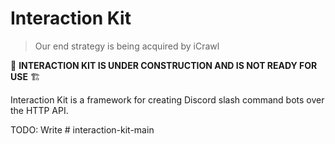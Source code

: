# Interaction Kit

> Our end strategy is being acquired by iCrawl

🚧 **INTERACTION KIT IS UNDER CONSTRUCTION AND IS NOT READY FOR USE** 🏗

Interaction Kit is a framework for creating Discord slash command bots over the HTTP API.

<!-- ## HTTP vs Gateway

In short, you probably should be using [discord.js]() unless you know why you're here.

**Gateway**:

**HTTP**:

Interaction Kit **does not** interface with the Gateway, which limits information is available to your application (and also means you can never be sure the information you have is up to date - if you request information about a User, and that user then updates their profile, if you are on Gateway you'll get a notification of the update event. With the HTTP API, you would not know the data had been changed).

There are other drawbacks as well - HTTP-only bots don't currently show up as Online in a Guild's member list, which will lead to a lot of questions about whether the application is working or not.

## Getting Started

## Community

## Packages -->

TODO: Write
#   i n t e r a c t i o n - k i t - m a i n  
 